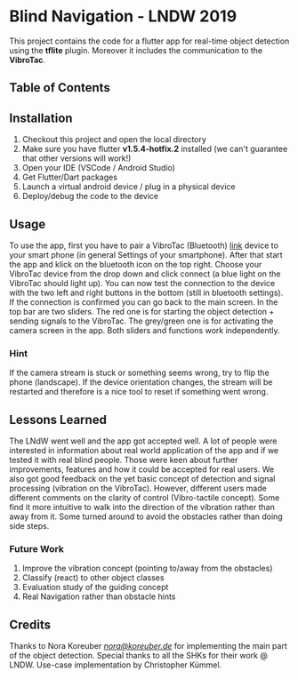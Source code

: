 # Blind Navigation - LNDW 2019

This project contains the code for a flutter app for real-time object detection using the **tflite** plugin. 
Moreover it includes the communication to the **VibroTac**.

## Table of Contents

## Installation

1. Checkout this project and open the local directory
2. Make sure you have flutter **v1.5.4-hotfix.2** installed (we can't guarantee that other versions will work!)
3. Open your IDE (VSCode / Android Studio)
4. Get Flutter/Dart packages
5. Launch a virtual android device / plug in a physical device
6. Deploy/debug the code to the device

## Usage

To use the app, first you have to pair a VibroTac (Bluetooth) [link](https://www.sensodrive.de/products/vibrotactile-feedback.php) device to your smart phone (in general Settings of your smartphone).
After that start the app and klick on the bluetooth icon on the top right.
Choose your VibroTac device from the drop down and click connect (a blue light on the VibroTac should light up).
You can now test the connection to the device with the two left and right buttons in the bottom (still in bluetooth settings).
If the connection is confirmed you can go back to the main screen.
In the top bar are two sliders.
The red one is for starting the object detection + sending signals to the VibroTac.
The grey/green one is for activating the camera screen in the app.
Both sliders and functions work independently.

### Hint

If the camera stream is stuck or something seems wrong, try to flip the phone (landscape).
If the device orientation changes, the stream will be restarted and therefore is a nice tool to reset if something went wrong.

## Lessons Learned

The LNdW went well and the app got accepted well.
A lot of people were interested in information about real world application of the app and if we tested it with real blind people.
Those were keen about further improvements, features and how it could be accepted for real users.
We also got good feedback on the yet basic concept of detection and signal processing (vibration on the VibroTac).
However, different users made different comments on the clarity of control (Vibro-tactile concept).
Some find it more intuitive to walk into the direction of the vibration rather than away from it.
Some turned around to avoid the obstacles rather than doing side steps.
### Future Work

1. Improve the vibration concept (pointing to/away from the obstacles)
2. Classify (react) to other object classes
3. Evaluation study of the guiding concept
4. Real Navigation rather than obstacle hints

## Credits

Thanks to Nora Koreuber *nora@koreuber.de* for implementing the main part of the object detection.
Special thanks to all the SHKs for their work @ LNDW.
Use-case implementation by Christopher Kümmel.
